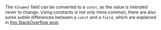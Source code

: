 The `%{name}` field can be converted to a `const`, as the value is intended never to change. Using constants is not only more common, there are also some subtle differences between a `const` and a `field`, which are explained in [this StackOverflow post](https://stackoverflow.com/questions/755685/static-readonly-vs-const#755693).
